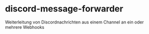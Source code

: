 # discord-message-forwarder
 Weiterleitung von Discordnachrichten aus einem Channel an ein oder mehrere Webhooks
